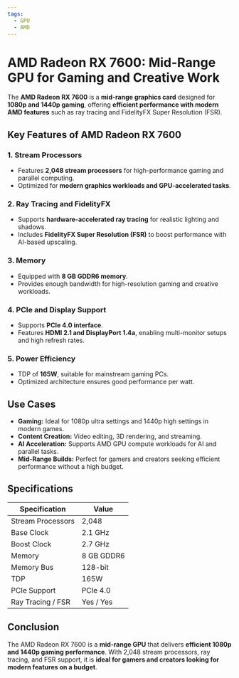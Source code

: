 ```yaml
---
tags:
  - GPU
  - AMD
---
```


# AMD Radeon RX 7600: Mid-Range GPU for Gaming and Creative Work

The **AMD Radeon RX 7600** is a **mid-range graphics card** designed for **1080p and 1440p gaming**, offering **efficient performance with modern AMD features** such as ray tracing and FidelityFX Super Resolution (FSR).

## Key Features of AMD Radeon RX 7600

### 1. **Stream Processors**

* Features **2,048 stream processors** for high-performance gaming and parallel computing.
* Optimized for **modern graphics workloads and GPU-accelerated tasks**.

### 2. **Ray Tracing and FidelityFX**

* Supports **hardware-accelerated ray tracing** for realistic lighting and shadows.
* Includes **FidelityFX Super Resolution (FSR)** to boost performance with AI-based upscaling.

### 3. **Memory**

* Equipped with **8 GB GDDR6 memory**.
* Provides enough bandwidth for high-resolution gaming and creative workloads.

### 4. **PCIe and Display Support**

* Supports **PCIe 4.0 interface**.
* Features **HDMI 2.1 and DisplayPort 1.4a**, enabling multi-monitor setups and high refresh rates.

### 5. **Power Efficiency**

* TDP of **165W**, suitable for mainstream gaming PCs.
* Optimized architecture ensures good performance per watt.

## Use Cases

* **Gaming:** Ideal for 1080p ultra settings and 1440p high settings in modern games.
* **Content Creation:** Video editing, 3D rendering, and streaming.
* **AI Acceleration:** Supports AMD GPU compute workloads for AI and parallel tasks.
* **Mid-Range Builds:** Perfect for gamers and creators seeking efficient performance without a high budget.

## Specifications

| Specification     | Value      |
| ----------------- | ---------- |
| Stream Processors | 2,048      |
| Base Clock        | 2.1 GHz    |
| Boost Clock       | 2.7 GHz    |
| Memory            | 8 GB GDDR6 |
| Memory Bus        | 128-bit    |
| TDP               | 165W       |
| PCIe Support      | PCIe 4.0   |
| Ray Tracing / FSR | Yes / Yes  |

## Conclusion

The AMD Radeon RX 7600 is a **mid-range GPU** that delivers **efficient 1080p and 1440p gaming performance**. With 2,048 stream processors, ray tracing, and FSR support, it is **ideal for gamers and creators looking for modern features on a budget**.
